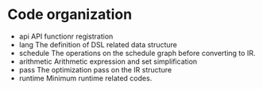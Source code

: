 # Code organization

- api API functionr registration
- lang The definition of DSL related data structure
- schedule The operations on the schedule graph before converting to IR.
- arithmetic Arithmetic expression and set simplification
- pass The optimization pass on the IR structure
- runtime Minimum runtime related codes.
